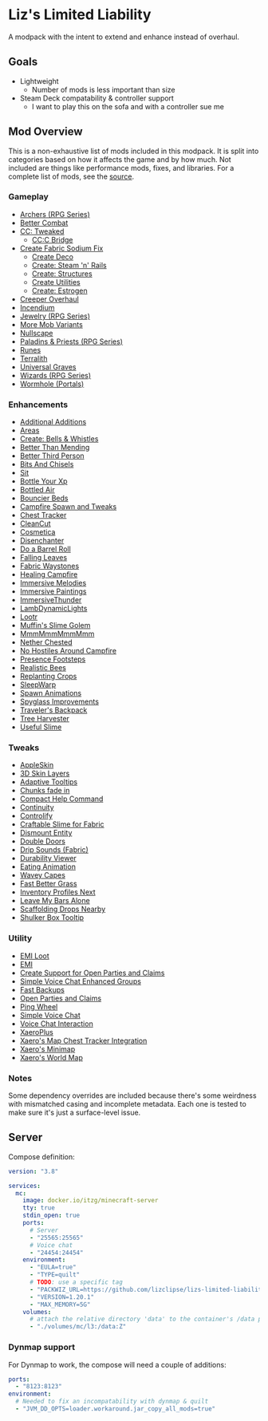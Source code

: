 # Liz's Limited Liability

A modpack with the intent to extend and enhance instead of overhaul.

## Goals

- Lightweight
  - Number of mods is less important than size
- Steam Deck compatability & controller support
  - I want to play this on the sofa and with a controller sue me

## Mod Overview

This is a non-exhaustive list of mods included in this modpack.
It is split into categories based on how it affects the game and by how much.
Not included are things like performance mods, fixes, and libraries.
For a complete list of mods, see the [source](https://github.com/lizclipse/lizs-limited-liability/).

### Gameplay

- [Archers (RPG Series)](https://modrinth.com/mod/QgooUXAJ)
- [Better Combat](https://modrinth.com/mod/5sy6g3kz)
- [CC: Tweaked](https://modrinth.com/mod/gu7yAYhd)
  - [CC:C Bridge](https://modrinth.com/mod/fXt291FO)
- [Create Fabric Sodium Fix](https://modrinth.com/mod/ysHf2zCJ)
  - [Create Deco](https://modrinth.com/mod/sMvUb4Rb)
  - [Create: Steam 'n' Rails](https://modrinth.com/mod/ZzjhlDgM)
  - [Create: Structures](https://modrinth.com/mod/IAnP4np7)
  - [Create Utilities](https://modrinth.com/mod/PRHeWeBs)
  - [Create: Estrogen](https://modrinth.com/mod/HhIJW8n1)
- [Creeper Overhaul](https://modrinth.com/mod/MI1LWe93)
- [Incendium](https://modrinth.com/mod/ZVzW5oNS)
- [Jewelry (RPG Series)](https://modrinth.com/mod/sNJAIjUm)
- [More Mob Variants](https://modrinth.com/mod/JiEhJ3WG)
- [Nullscape](https://modrinth.com/mod/LPjGiSO4)
- [Paladins & Priests (RPG Series)](https://modrinth.com/mod/FxXkHaLe)
- [Runes](https://modrinth.com/mod/lP9Yrr1E)
- [Terralith](https://modrinth.com/mod/8oi3bsk5)
- [Universal Graves](https://modrinth.com/mod/yn9u3ypm)
- [Wizards (RPG Series)](https://modrinth.com/mod/NkGaQMDA)
- [Wormhole (Portals)](https://modrinth.com/mod/6nHZTTjQ)

### Enhancements

- [Additional Additions](https://modrinth.com/mod/R4TvILfj)
- [Areas](https://modrinth.com/mod/NWvsqJ2Z)
- [Create: Bells & Whistles](https://modrinth.com/mod/gJ5afkVv)
- [Better Than Mending](https://modrinth.com/mod/Lvv4SHrK)
- [Better Third Person](https://modrinth.com/mod/G1s2WpNo)
- [Bits And Chisels](https://modrinth.com/mod/q8MC5tW2)
- [Sit](https://modrinth.com/mod/VKXzIykF)
- [Bottle Your Xp](https://modrinth.com/mod/bG2afBot)
- [Bottled Air](https://modrinth.com/mod/hvrrNux3)
- [Bouncier Beds](https://modrinth.com/mod/DqIJgy14)
- [Campfire Spawn and Tweaks](https://modrinth.com/mod/wcTF0Tg1)
- [Chest Tracker](https://modrinth.com/mod/ni4SrKmq)
- [CleanCut](https://modrinth.com/mod/CCNUnbXG)
- [Cosmetica](https://modrinth.com/mod/s9hF9QGp)
- [Disenchanter](https://modrinth.com/mod/OQ8To4FT)
- [Do a Barrel Roll](https://modrinth.com/mod/6FtRfnLg)
- [Falling Leaves](https://modrinth.com/mod/WhbRG4iK)
- [Fabric Waystones](https://modrinth.com/mod/sTZr7NVo)
- [Healing Campfire](https://modrinth.com/mod/kOuPUitF)
- [Immersive Melodies](https://modrinth.com/mod/TaSmHw8V)
- [Immersive Paintings](https://modrinth.com/mod/6txNkua3)
- [ImmersiveThunder](https://modrinth.com/mod/uKjKoMsj)
- [LambDynamicLights](https://modrinth.com/mod/yBW8D80W)
- [Lootr](https://modrinth.com/mod/EltpO5cN)
- [Muffin's Slime Golem](https://modrinth.com/mod/hI3Tmydh)
- [MmmMmmMmmMmm](https://modrinth.com/mod/Adega8YN)
- [Nether Chested](https://modrinth.com/mod/bHJp2GRg)
- [No Hostiles Around Campfire](https://modrinth.com/mod/EJqeyaVz)
- [Presence Footsteps](https://modrinth.com/mod/rcTfTZr3)
- [Realistic Bees](https://modrinth.com/mod/tG6HkcWx)
- [Replanting Crops](https://modrinth.com/mod/EXzIPtJo)
- [SleepWarp](https://modrinth.com/mod/OPvzuqtZ)
- [Spawn Animations](https://modrinth.com/mod/zrzYrlm0)
- [Spyglass Improvements](https://modrinth.com/mod/Z6ykjRlM)
- [Traveler's Backpack](https://modrinth.com/mod/rlloIFEV)
- [Tree Harvester](https://modrinth.com/mod/abooMhox)
- [Useful Slime](https://modrinth.com/mod/CzM6C1W0)

### Tweaks

- [AppleSkin](https://modrinth.com/mod/EsAfCjCV)
- [3D Skin Layers](https://modrinth.com/mod/zV5r3pPn)
- [Adaptive Tooltips](https://modrinth.com/mod/wFv8yCxM)
- [Chunks fade in](https://modrinth.com/mod/JaNmzvA8)
- [Compact Help Command](https://modrinth.com/mod/XdiGl7ZL)
- [Continuity](https://modrinth.com/mod/1IjD5062)
- [Controlify](https://modrinth.com/mod/DOUdJVEm)
- [Craftable Slime for Fabric](https://modrinth.com/mod/bCPTPnsM)
- [Dismount Entity](https://modrinth.com/mod/H7N61Wcl)
- [Double Doors](https://modrinth.com/mod/JrvR9OHr)
- [Drip Sounds (Fabric)](https://modrinth.com/mod/T8MMXTpr)
- [Durability Viewer](https://modrinth.com/mod/LTM1f0yY)
- [Eating Animation](https://modrinth.com/mod/rUgZvGzi)
- [Wavey Capes](https://modrinth.com/mod/kYuIpRLv)
- [Fast Better Grass](https://modrinth.com/mod/dspVZXKP)
- [Inventory Profiles Next](https://modrinth.com/mod/O7RBXm3n)
- [Leave My Bars Alone](https://modrinth.com/mod/gK9mebQg)
- [Scaffolding Drops Nearby](https://modrinth.com/mod/uO522mgw)
- [Shulker Box Tooltip](https://modrinth.com/mod/2M01OLQq)

### Utility

- [EMI Loot](https://modrinth.com/mod/qbbO7Jns)
- [EMI](https://modrinth.com/mod/fRiHVvU7)
- [Create Support for Open Parties and Claims](https://modrinth.com/mod/T4Cv5iZq)
- [Simple Voice Chat Enhanced Groups](https://modrinth.com/mod/1LE7mid6)
- [Fast Backups](https://modrinth.com/mod/ZHKrK8Rp)
- [Open Parties and Claims](https://modrinth.com/mod/gF3BGWvG)
- [Ping Wheel](https://modrinth.com/mod/QQXAdCzh)
- [Simple Voice Chat](https://modrinth.com/mod/9eGKb6K1)
- [Voice Chat Interaction](https://modrinth.com/mod/qsSP2ZZ0)
- [XaeroPlus](https://modrinth.com/mod/EnPUzSTg)
- [Xaero's Map Chest Tracker Integration](https://modrinth.com/mod/XhOTBzVR)
- [Xaero's Minimap](https://modrinth.com/mod/1bokaNcj)
- [Xaero's World Map](https://modrinth.com/mod/NcUtCpym)

### Notes

Some dependency overrides are included because there's some weirdness with mismatched casing
and incomplete metadata.
Each one is tested to make sure it's just a surface-level issue.

## Server

Compose definition:

```yml
version: "3.8"

services:
  mc:
    image: docker.io/itzg/minecraft-server
    tty: true
    stdin_open: true
    ports:
      # Server
      - "25565:25565"
      # Voice chat
      - "24454:24454"
    environment:
      - "EULA=true"
      - "TYPE=quilt"
      # TODO: use a specific tag
      - "PACKWIZ_URL=https://github.com/lizclipse/lizs-limited-liability/raw/master/pack.toml"
      - "VERSION=1.20.1"
      - "MAX_MEMORY=5G"
    volumes:
      # attach the relative directory 'data' to the container's /data path
      - "./volumes/mc/l3:/data:Z"
```

### Dynmap support

For Dynmap to work, the compose will need a couple of additions:

```yml
ports:
  - "8123:8123"
environment:
  # Needed to fix an incompatability with dynmap & quilt
  - "JVM_DD_OPTS=loader.workaround.jar_copy_all_mods=true"
```

